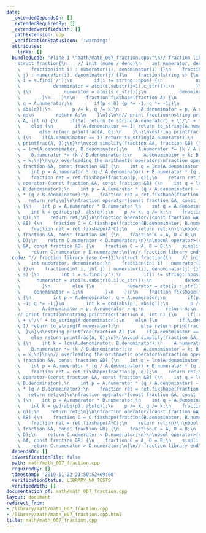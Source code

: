```yaml
---
data:
  _extendedDependsOn: []
  _extendedRequiredBy: []
  _extendedVerifiedWith: []
  _pathExtension: cpp
  _verificationStatusIcon: ':warning:'
  attributes:
    links: []
  bundledCode: "#line 1 \"math/math_007_fraction.cpp\"\n// fraction library (use C++11)\n\
    struct fraction{\n    // init (nume / deno)\n    int numerator, denominator;\n\
    \    fraction(int i) : numerator(i), denominator(1) {}\n    fraction(int i, int\
    \ j) : numerator(i), denominator(j) {}\n    fraction(string s) {\n        int\
    \ i = s.find('/');\n        if(i != string::npos) {\n            numerator = atoi(s.substr(0,i).c_str());\n\
    \            denominator = atoi(s.substr(i+1).c_str());\n        }\n        else\
    \ {\n            numerator = atoi(s.c_str());\n            denominator = 1;\n\
    \        }\n    }\n\n    fraction fixshape(fraction A) {\n        int p = A.denominator,\
    \ q = A.numerator;\n        if(p < 0) {p *= -1; q *= -1;}\n        int k = gcd(abs(p),\
    \ abs(q));\n        p /= k, q /= k;\n        A.denominator = p, A.numerator =\
    \ q;\n        return A;\n    }\n};\n\n// print fraction\nstring printfrac(fraction\
    \ A, int n) {\n    if(!n) return to_string(A.numerator) + \"/\" + to_string(A.denominator);\n\
    \    else {\n        if(A.denominator == 1) return to_string(A.numerator);\n \
    \       else return printfrac(A, 0);\n    }\n}\n\nstring printfrac(fraction A)\
    \ {\n    if(A.denominator == 1) return to_string(A.numerator);\n    else return\
    \ printfrac(A, 0);\n}\n\nvoid simplify(fraction &A, fraction &B) {\n    int k\
    \ = lcm(A.denominator, B.denominator);\n    A.numerator *= (k / A.denominator);\n\
    \    B.numerator *= (k / B.denominator);\n    A.denominator = k; B.denominator\
    \ = k;\n}\n\n// overloading the arithmetic operators\nfraction operator+(const\
    \ fraction &A, const fraction &B) {\n    int q = lcm(A.denominator, B.denominator);\n\
    \    int p = A.numerator * (q / A.denominator) + B.numerator * (q / B.denominator);\n\
    \    fraction ret = ret.fixshape(fraction(p, q));\n    return ret;\n}\n\nfraction\
    \ operator-(const fraction &A, const fraction &B) {\n    int q = lcm(A.denominator,\
    \ B.denominator);\n    int p = A.numerator * (q / A.denominator) - B.numerator\
    \ * (q / B.denominator);\n    fraction ret = ret.fixshape(fraction(p, q));\n \
    \   return ret;\n}\n\nfraction operator*(const fraction &A, const fraction &B)\
    \ {\n    int p = A.numerator * B.numerator;\n    int q = A.denominator * B.denominator;\n\
    \    int k = gcd(abs(p), abs(q));\n    p /= k, q /= k;\n    fraction ret = ret.fixshape(fraction(p,\
    \ q));\n    return ret;\n}\n\nfraction operator/(const fraction &A, const fraction\
    \ &B) {\n    fraction C = C.fixshape(fraction(B.denominator, B.numerator));\n\
    \    fraction ret = ret.fixshape(A*C);\n    return ret;\n}\n\nbool operator<(const\
    \ fraction &A, const fraction &B) {\n    fraction C = A, D = B;\n    simplify(C,\
    \ D);\n    return C.numerator < D.numerator;\n}\n\nbool operator>(const fraction\
    \ &A, const fraction &B) {\n    fraction C = A, D = B;\n    simplify(C, D);\n\
    \    return C.numerator > D.numerator;\n}\n// fraction library end\n"
  code: "// fraction library (use C++11)\nstruct fraction{\n    // init (nume / deno)\n\
    \    int numerator, denominator;\n    fraction(int i) : numerator(i), denominator(1)\
    \ {}\n    fraction(int i, int j) : numerator(i), denominator(j) {}\n    fraction(string\
    \ s) {\n        int i = s.find('/');\n        if(i != string::npos) {\n      \
    \      numerator = atoi(s.substr(0,i).c_str());\n            denominator = atoi(s.substr(i+1).c_str());\n\
    \        }\n        else {\n            numerator = atoi(s.c_str());\n       \
    \     denominator = 1;\n        }\n    }\n\n    fraction fixshape(fraction A)\
    \ {\n        int p = A.denominator, q = A.numerator;\n        if(p < 0) {p *=\
    \ -1; q *= -1;}\n        int k = gcd(abs(p), abs(q));\n        p /= k, q /= k;\n\
    \        A.denominator = p, A.numerator = q;\n        return A;\n    }\n};\n\n\
    // print fraction\nstring printfrac(fraction A, int n) {\n    if(!n) return to_string(A.numerator)\
    \ + \"/\" + to_string(A.denominator);\n    else {\n        if(A.denominator ==\
    \ 1) return to_string(A.numerator);\n        else return printfrac(A, 0);\n  \
    \  }\n}\n\nstring printfrac(fraction A) {\n    if(A.denominator == 1) return to_string(A.numerator);\n\
    \    else return printfrac(A, 0);\n}\n\nvoid simplify(fraction &A, fraction &B)\
    \ {\n    int k = lcm(A.denominator, B.denominator);\n    A.numerator *= (k / A.denominator);\n\
    \    B.numerator *= (k / B.denominator);\n    A.denominator = k; B.denominator\
    \ = k;\n}\n\n// overloading the arithmetic operators\nfraction operator+(const\
    \ fraction &A, const fraction &B) {\n    int q = lcm(A.denominator, B.denominator);\n\
    \    int p = A.numerator * (q / A.denominator) + B.numerator * (q / B.denominator);\n\
    \    fraction ret = ret.fixshape(fraction(p, q));\n    return ret;\n}\n\nfraction\
    \ operator-(const fraction &A, const fraction &B) {\n    int q = lcm(A.denominator,\
    \ B.denominator);\n    int p = A.numerator * (q / A.denominator) - B.numerator\
    \ * (q / B.denominator);\n    fraction ret = ret.fixshape(fraction(p, q));\n \
    \   return ret;\n}\n\nfraction operator*(const fraction &A, const fraction &B)\
    \ {\n    int p = A.numerator * B.numerator;\n    int q = A.denominator * B.denominator;\n\
    \    int k = gcd(abs(p), abs(q));\n    p /= k, q /= k;\n    fraction ret = ret.fixshape(fraction(p,\
    \ q));\n    return ret;\n}\n\nfraction operator/(const fraction &A, const fraction\
    \ &B) {\n    fraction C = C.fixshape(fraction(B.denominator, B.numerator));\n\
    \    fraction ret = ret.fixshape(A*C);\n    return ret;\n}\n\nbool operator<(const\
    \ fraction &A, const fraction &B) {\n    fraction C = A, D = B;\n    simplify(C,\
    \ D);\n    return C.numerator < D.numerator;\n}\n\nbool operator>(const fraction\
    \ &A, const fraction &B) {\n    fraction C = A, D = B;\n    simplify(C, D);\n\
    \    return C.numerator > D.numerator;\n}\n// fraction library end"
  dependsOn: []
  isVerificationFile: false
  path: math/math_007_fraction.cpp
  requiredBy: []
  timestamp: '2019-11-22 21:50:52+09:00'
  verificationStatus: LIBRARY_NO_TESTS
  verifiedWith: []
documentation_of: math/math_007_fraction.cpp
layout: document
redirect_from:
- /library/math/math_007_fraction.cpp
- /library/math/math_007_fraction.cpp.html
title: math/math_007_fraction.cpp
---
```

